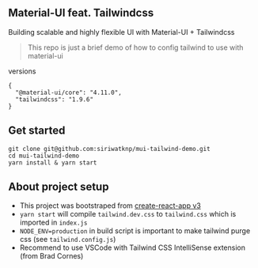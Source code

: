 ## Material-UI feat. Tailwindcss

Building scalable and highly flexible UI with Material-UI + Tailwindcss

> This repo is just a brief demo of how to config tailwind to use with material-ui

versions

```
{
  "@material-ui/core": "4.11.0",
  "tailwindcss": "1.9.6"
}
```

## Get started

```
git clone git@github.com:siriwatknp/mui-tailwind-demo.git
cd mui-tailwind-demo
yarn install & yarn start
```

## About project setup

- This project was bootstraped from [create-react-app v3](https://create-react-app.dev/docs/getting-started/)
- `yarn start` will compile `tailwind.dev.css` to `tailwind.css` which is imported in `index.js`
- `NODE_ENV=production` in build script is important to make tailwind purge css (see `tailwind.config.js`)
- Recommend to use VSCode with Tailwind CSS IntelliSense extension (from Brad Cornes)
